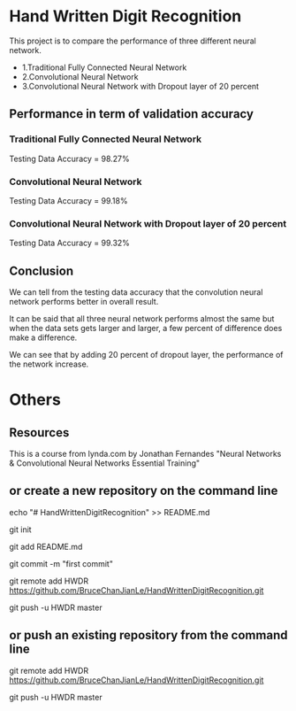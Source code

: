 # Hand Written Digit Recognition

This project is to compare the performance of three different neural network.

- 1.Traditional Fully Connected Neural Network
- 2.Convolutional Neural Network
- 3.Convolutional Neural Network with Dropout layer of 20 percent

## Performance in term of validation accuracy
  
### Traditional Fully Connected Neural Network
Testing Data Accuracy = 98.27%

### Convolutional Neural Network
Testing Data Accuracy = 99.18%

### Convolutional Neural Network with Dropout layer of 20 percent
Testing Data Accuracy = 99.32%

## Conclusion
We can tell from the testing data accuracy that the convolution neural network performs better in overall result.

It can be said that all three neural network performs almost the same but when the data sets gets larger and larger,
a few percent of difference does make a difference.

We can see that by adding 20 percent of dropout layer, the performance of the network increase.

# Others

## Resources
This is a course from lynda.com by Jonathan Fernandes "Neural Networks & Convolutional Neural Networks Essential Training"
## or create a new repository on the command line

echo "# HandWrittenDigitRecognition" >> README.md

git init

git add README.md

git commit -m "first commit"

git remote add HWDR https://github.com/BruceChanJianLe/HandWrittenDigitRecognition.git

git push -u HWDR master

## or push an existing repository from the command line

git remote add HWDR https://github.com/BruceChanJianLe/HandWrittenDigitRecognition.git

git push -u HWDR master